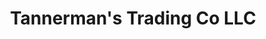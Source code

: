 ---
title: "Tannerman's Trading Co LLC"
url: /martinsburg/tannermans-trading-co-llc/
shop: Waffen
---